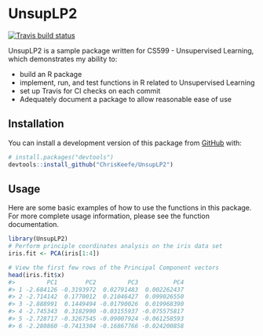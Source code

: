 
<!-- README.md is generated from README.Rmd. Please edit that file -->

# UnsupLP2

<!-- badges: start -->

[![Travis build
status](https://travis-ci.com/ChrisKeefe/UnsupLP2.svg?branch=master)](https://travis-ci.com/ChrisKeefe/UnsupLP2)
<!-- badges: end -->

UnsupLP2 is a sample package written for CS599 - Unsupervised Learning,
which demonstrates my ability to:

  - build an R package
  - implement, run, and test functions in R related to Unsupervised
    Learning
  - set up Travis for CI checks on each commit
  - Adequately document a package to allow reasonable ease of use

## Installation

You can install a development version of this package from
[GitHub](https://github.com/ChrisKeefe/UnsupLP2) with:

``` r
# install.packages("devtools")
devtools::install_github("ChrisKeefe/UnsupLP2")
```

## Usage

Here are some basic examples of how to use the functions in this
package. For more complete usage information, please see the function
documentation.

``` r
library(UnsupLP2)
# Perform principle coordinates analysis on the iris data set
iris.fit <- PCA(iris[1:4])

# View the first few rows of the Principal Component vectors
head(iris.fit$x)
#>         PC1        PC2         PC3          PC4
#> 1 -2.684126 -0.3193972  0.02791483  0.002262437
#> 2 -2.714142  0.1770012  0.21046427  0.099026550
#> 3 -2.888991  0.1449494 -0.01790026  0.019968390
#> 4 -2.745343  0.3182990 -0.03155937 -0.075575817
#> 5 -2.728717 -0.3267545 -0.09007924 -0.061258593
#> 6 -2.280860 -0.7413304 -0.16867766 -0.024200858
```
